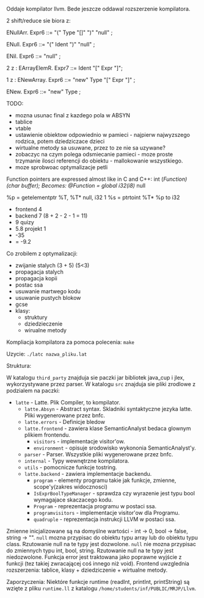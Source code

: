 Oddaje kompilator llvm. Bede jeszcze oddawal rozszerzenie kompilatora.

2 shift/reduce sie biora z:

ENullArr.      Expr6 ::= "(" Type "[]" ")" "null" ;

ENull.      Expr6 ::= "(" Ident ")" "null" ;

ENil.       Expr6 ::= "null" ;


2 z :
EArrayElemR. Expr7 ::= Ident "[" Expr "]";


1 z :
ENewArray.  Expr6 ::= "new" Type "[" Expr "]" ;

ENew.       Expr6 ::= "new" Type ;

TODO:
 - mozna usunac final z kazdego pola w ABSYN
 - tablice
 - vtable
 - ustawienie obiektow odpowiednio w pamieci - najpierw najwyzszego rodzica, potem dziedziczace dzieci
 - wirtualne metody sa usuwane, przez to ze nie sa uzywane?
 - zobaczyc na czym polega odsmiecanie pamieci - moze proste trzymanie ilosci referencji do obiektu - mallokowanie wszystkiego.
 - moze sprobwoac optymalizacje petli

Function pointers are expressed almost like in C and C++:
         int (*Function)(char *buffer);
Becomes: @Function = global i32(i8*)* null

%p = getelementptr %T, %T* null, i32 1
%s = ptrtoint %T* %p to i32


+ frontend 4
+ backend 7 (8 + 2 - 2 - 1 = 11)
+ 9 quizy
+ 5.8 projekt 1
+ -35
+ = -9.2

Co zrobilem z optymalizacji:
- zwijanie stalych (3 + 5) (5<3)
- propagacja stalych
- propagacja kopii
- postac ssa
- usuwanie martwego kodu
- usuwanie pustych blokow
- gcse
- klasy:
  - struktury
  - dziedzieczenie
  - wirualne metody


Kompliacja kompilatora za pomoca polecenia: `make`

Uzycie: `./latc nazwa_pliku.lat`

Struktura:

W katalogu `third_party` znajduja sie paczki jar bibliotek java_cup i jlex, wykorzystywane przez parser. W katalogu `src` znajduja
sie pliki zrodlowe z podzialem na paczki:
- `latte` - Latte. Plik Compiler, to kompilator.
  - `latte.Absyn` - Abstract syntax. Skladniki syntaktyczne jezyka latte. Pliki wygenerowane przez bnfc.
  - `latte.errors` - Definicje bledow
  - `latte.frontend` - zawiera klase SemanticAnalyst bedaca glownym plikiem frontendu.
      - `visitors` - implementacje visitor'ow.
      - `environment` - opisuje srodowisko wykononia SemanticAnalyst'y.
  - `parser` - Parser. Wszystkie pliki wygenerowane przez bnfc.
  - `internal` - Typy wewnętrzne kompilatora. 
  - `utils` - pomocnicze funkcje tostring.
  - `latte.backend` - zawiera implementacje backendu.
    - `program` - elementy programu takie jak funkcje, zmienne, scope'y(zakres widocznosci)
    - `IsExprBoolTypeManager` - sprawdza czy wyrazenie jest typu bool wymagajace skaczacego kodu.
    - `Program` - reprezentacja programu w postaci ssa.
    - `programvisitors` - implementacje visitor'ow dla Programu.
    - `quadruple` - reprezentacja instrukcji LLVM w postaci ssa.



Zmienne inicjalizowane są na domyślne wartości - int -> 0, bool -> false, string -> "".
`null` mozna przypisac do obiektu typu array lub do obiektu typu class. Rzutowanie null na te typy jest dozwolone.
`null` nie mozna przypisac do zmiennych typu int, bool, string. Rzutowanie null na te typy jest niedozwolone.
Funkcja error jest traktowana jako poprawne wyjście z funkcji (tez takiej zwracającej coś innego niż void).
Frontend uwzglednia rozszerzenia: tablice, klasy + dziedziczenie + wirtualne metody.

Zaporzyczenia:
Niektóre funkcje runtime (readInt, printInt, printString) są wzięte z pliku `runtime.ll` z katalogu `/home/students/inf/PUBLIC/MRJP/Llvm`.
````